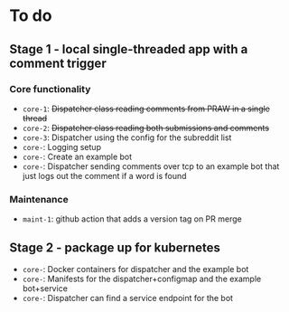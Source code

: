 
# To do

## Stage 1 - local single-threaded app with a comment trigger

### Core functionality

- `core-1`: ~~Dispatcher class reading comments from PRAW in a single thread~~
- `core-2`: ~~Dispatcher class reading both submissions and comments~~
- `core-3`: Dispatcher using the config for the subreddit list
- `core-`: Logging setup
- `core-`: Create an example bot
- `core-`: Dispatcher sending comments over tcp to an example bot that just logs out the comment if a word is found

### Maintenance

- `maint-1`: github action that adds a version tag on PR merge

## Stage 2 - package up for kubernetes

- `core-`: Docker containers for dispatcher and the example bot
- `core-`: Manifests for the dispatcher+configmap and the example bot+service
- `core-`: Dispatcher can find a service endpoint for the bot
